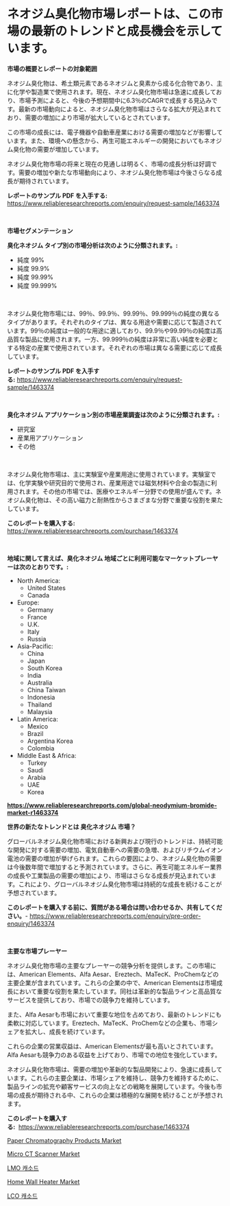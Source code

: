 <p><h1>ネオジム臭化物市場レポートは、この市場の最新のトレンドと成長機会を示しています。</h1></p><p><strong>市場の概要とレポートの対象範囲</strong></p>
<p><p>ネオジム臭化物は、希土類元素であるネオジムと臭素から成る化合物であり、主に化学や製造業で使用されます。現在、ネオジム臭化物市場は急速に成長しており、市場予測によると、今後の予想期間中に6.3％のCAGRで成長する見込みです。最新の市場動向によると、ネオジム臭化物市場はさらなる拡大が見込まれており、需要の増加により市場が拡大しているとされています。</p><p>この市場の成長には、電子機器や自動車産業における需要の増加などが影響しています。また、環境への懸念から、再生可能エネルギーの開発においてもネオジム臭化物の需要が増加しています。</p><p>ネオジム臭化物市場の将来と現在の見通しは明るく、市場の成長分析は好調です。需要の増加や新たな市場動向により、ネオジム臭化物市場は今後さらなる成長が期待されています。</p></p>
<p><strong>レポートのサンプル PDF を入手する:</strong> <a href="https://www.reliableresearchreports.com/enquiry/request-sample/1463374">https://www.reliableresearchreports.com/enquiry/request-sample/1463374</a></p>
<p>&nbsp;</p>
<p><strong>市場セグメンテーション</strong></p>
<p><strong>臭化ネオジム タイプ別の市場分析は次のように分類されます。:</strong></p>
<p><ul><li>純度 99%</li><li>純度 99.9%</li><li>純度 99.99%</li><li>純度 99.999%</li></ul></p>
<p>&nbsp;</p>
<p><p>ネオジム臭化物市場には、99％、99.9％、99.99％、99.999％の純度の異なるタイプがあります。それぞれのタイプは、異なる用途や需要に応じて製造されています。99％の純度は一般的な用途に適しており、99.9％や99.99％の純度は高品質な製品に使用されます。一方、99.999％の純度は非常に高い純度を必要とする特定の産業で使用されています。それぞれの市場は異なる需要に応じて成長しています。</p></p>
<p><strong>レポートのサンプル PDF を入手する:</strong>&nbsp;<a href="https://www.reliableresearchreports.com/enquiry/request-sample/1463374">https://www.reliableresearchreports.com/enquiry/request-sample/1463374</a></p>
<p>&nbsp;</p>
<p><strong> 臭化ネオジム アプリケーション別の市場産業調査は次のように分類されます。:</strong></p>
<p><ul><li>研究室</li><li>産業用アプリケーション</li><li>その他</li></ul></p>
<p>&nbsp;</p>
<p><p>ネオジム臭化物市場は、主に実験室や産業用途に使用されています。実験室では、化学実験や研究目的で使用され、産業用途では磁気材料や合金の製造に利用されます。その他の市場では、医療やエネルギー分野での使用が盛んです。ネオジム臭化物は、その高い磁力と耐熱性からさまざまな分野で重要な役割を果たしています。</p></p>
<p><strong>このレポートを購入する:</strong>&nbsp; <a href="https://www.reliableresearchreports.com/purchase/1463374">https://www.reliableresearchreports.com/purchase/1463374</a></p>
<p>&nbsp;</p>
<p><strong>地域に関して言えば、臭化ネオジム 地域ごとに利用可能なマーケットプレーヤーは次のとおりです。:</strong></p>
<p><ul>
    <li>
        North America:
        <ul>
            <li>United States</li>
            <li>Canada</li>
        </ul>
    </li>
    <li>
        Europe:
        <ul>
            <li>Germany</li>
            <li>France</li>
            <li>U.K.</li>
            <li>Italy</li>
            <li>Russia</li>
        </ul>
    </li>
    <li>
        Asia-Pacific:
        <ul>
            <li>China</li>
            <li>Japan</li>
            <li>South Korea</li>
            <li>India</li>
            <li>Australia</li>
            <li>China Taiwan</li>
            <li>Indonesia</li>
            <li>Thailand</li>
            <li>Malaysia</li>
        </ul>
    </li>
    <li>
        Latin America:
        <ul>
            <li>Mexico</li>
            <li>Brazil</li>
            <li>Argentina Korea</li>
            <li>Colombia</li>
        </ul>
    </li>
    <li>
        Middle East & Africa:
        <ul>
            <li>Turkey</li>
            <li>Saudi</li>
            <li>Arabia</li>
            <li>UAE</li>
            <li>Korea</li>
        </ul>
    </li>
    </ul></p>
<p><strong><a href="https://www.reliableresearchreports.com/global-neodymium-bromide-market-r1463374">https://www.reliableresearchreports.com/global-neodymium-bromide-market-r1463374</a></strong>&nbsp;</p>
<p><strong>世界の新たなトレンドとは 臭化ネオジム 市場？</strong></p>
<p><p>グローバルネオジム臭化物市場における新興および現行のトレンドは、持続可能な開発に対する需要の増加、電気自動車への需要の急増、およびリチウムイオン電池の需要の増加が挙げられます。これらの要因により、ネオジム臭化物の需要は今後数年間で増加すると予測されています。さらに、再生可能エネルギー業界の成長や工業製品の需要の増加により、市場はさらなる成長が見込まれています。これにより、グローバルネオジム臭化物市場は持続的な成長を続けることが予想されています。</p></p>
<p><strong>このレポートを購入する前に、質問がある場合は問い合わせるか、共有してください。</strong>- <a href="https://www.reliableresearchreports.com/enquiry/pre-order-enquiry/1463374">https://www.reliableresearchreports.com/enquiry/pre-order-enquiry/1463374</a></p>
<p>&nbsp;</p>
<p><strong>主要な市場プレーヤー</strong></p>
<p><p>ネオジム臭化物市場の主要なプレーヤーの競争分析を提供します。この市場には、American Elements、Alfa Aesar、Ereztech、MaTecK、ProChemなどの主要企業が含まれています。これらの企業の中で、American Elementsは市場成長において重要な役割を果たしています。同社は革新的な製品ラインと高品質なサービスを提供しており、市場での競争力を維持しています。</p><p>また、Alfa Aesarも市場において重要な地位を占めており、最新のトレンドにも柔軟に対応しています。Ereztech、MaTecK、ProChemなどの企業も、市場シェアを拡大し、成長を続けています。</p><p>これらの企業の営業収益は、American Elementsが最も高いとされています。Alfa Aesarも競争力のある収益を上げており、市場での地位を強化しています。</p><p>ネオジム臭化物市場は、需要の増加や革新的な製品開発により、急速に成長しています。これらの主要企業は、市場シェアを維持し、競争力を維持するために、製品ラインの拡充や顧客サービスの向上などの戦略を展開しています。今後も市場の成長が期待される中、これらの企業は積極的な展開を続けることが予想されます。</p></p>
<p><strong>このレポートを購入する:</strong>&nbsp;&nbsp;<a href="https://www.reliableresearchreports.com/purchase/1463374">https://www.reliableresearchreports.com/purchase/1463374</a></p>
<p><p><a href="https://www.linkedin.com/pulse/paper-chromatography-products-market-report-reveals-latest-jywmc?trackingId=HV94atcf%2BWuDAX6e0m2pFg%3D%3D">Paper Chromatography Products Market</a></p><p><a href="https://www.linkedin.com/pulse/micro-ct-scanner-market-trends-analysis-forecasted-period-zwcbc?trackingId=4Nil59imuG9tmaMtZ6r3Ag%3D%3D">Micro CT Scanner Market</a></p><p><a href="https://github.com/sammyUltyylrich9067856/Market-Research-Report-List-1/blob/main/327575528445.md">LMO 캐소드</a></p><p><a href="https://github.com/Whitneyboyettebo9kiw7yr13/Market-Research-Report-List-2/blob/main/home-wall-heater-market.md">Home Wall Heater Market</a></p><p><a href="https://github.com/Elenrrera7685/Market-Research-Report-List-1/blob/main/767426228444.md">LCO 캐소드</a></p></p>
